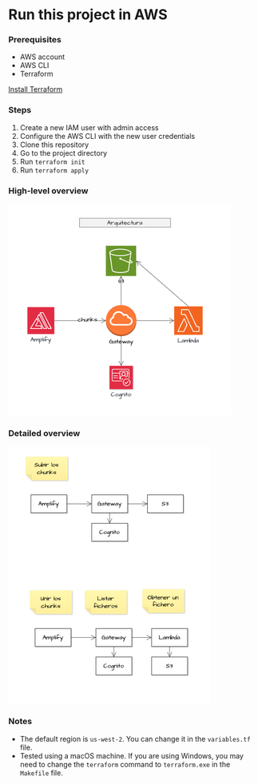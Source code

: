 
# Run this project in AWS

### Prerequisites
- AWS account
- AWS CLI
- Terraform

[Install Terraform](https://developer.hashicorp.com/terraform/tutorials/aws-get-started/install-cli)

### Steps
1. Create a new IAM user with admin access
2. Configure the AWS CLI with the new user credentials
3. Clone this repository
4. Go to the project directory
5. Run `terraform init`
6. Run `terraform apply`


### High-level overview

![High-level overview](./img/high-level-overview.png)

### Detailed overview
![Detailed overview](./img/detailed-overview.png)

### Notes
- The default region is `us-west-2`. You can change it in the `variables.tf` file.
- Tested using a macOS machine. If you are using Windows, you may need to change the `terraform` command to `terraform.exe` in the `Makefile` file.
